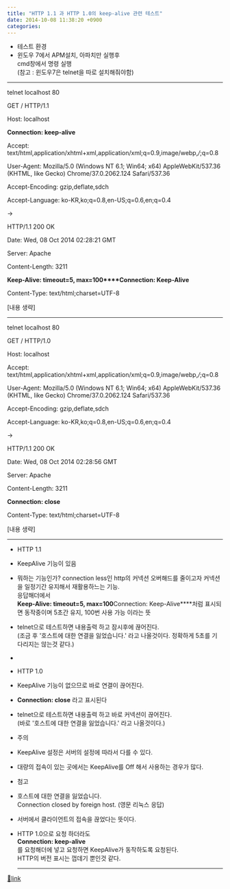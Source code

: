 ```yaml
---
title: "HTTP 1.1 과 HTTP 1.0의 keep-alive 관련 테스트"
date: 2014-10-08 11:38:20 +0900
categories: 
---
```

  

  
- 테스트 환경
- 윈도우 7에서 APM설치, 아파치만 실행후  
cmd창에서 명령 실행  
(참고 : 윈도우7은 telnet을 따로 설치해줘야함)


- - - - - -



telnet localhost 80

GET / HTTP/1.1

Host: localhost

**Connection: keep-alive**

Accept: text/html,application/xhtml+xml,application/xml;q=0.9,image/webp,*/*;q=0.8

User-Agent: Mozilla/5.0 (Windows NT 6.1; Win64; x64) AppleWebKit/537.36 (KHTML, like Gecko) Chrome/37.0.2062.124 Safari/537.36

Accept-Encoding: gzip,deflate,sdch

Accept-Language: ko-KR,ko;q=0.8,en-US;q=0.6,en;q=0.4

  


-&gt;

HTTP/1.1 200 OK

Date: Wed, 08 Oct 2014 02:28:21 GMT

Server: Apache

Content-Length: 3211

**Keep-Alive: timeout=5, max=100****Connection: Keep-Alive**

Content-Type: text/html;charset=UTF-8

  


[내용 생략]

- - - - - -

telnet localhost 80

GET / HTTP/1.0

Host: localhost

Accept: text/html,application/xhtml+xml,application/xml;q=0.9,image/webp,*/*;q=0.8

User-Agent: Mozilla/5.0 (Windows NT 6.1; Win64; x64) AppleWebKit/537.36 (KHTML, like Gecko) Chrome/37.0.2062.124 Safari/537.36

Accept-Encoding: gzip,deflate,sdch

Accept-Language: ko-KR,ko;q=0.8,en-US;q=0.6,en;q=0.4

  


-&gt;

HTTP/1.1 200 OK

Date: Wed, 08 Oct 2014 02:28:56 GMT

Server: Apache

Content-Length: 3211

**Connection: close**

Content-Type: text/html;charset=UTF-8



  


[내용 생략]

- - - - - -

- HTTP 1.1
- KeepAlive 기능이 있음
- 뭐하는 기능인가? connection less인 http의 커넥션 오버해드를 줄이고자 커넥션을 일정기간 유지해서 재활용하느는 기능.  
응답해더에서   
****Keep-Alive: timeout=5, max=100****Connection: Keep-Alive****처럼 표시되면 동작중이며 5초간 유지, 100번 사용 가능 이라는 뜻
- telnet으로 테스트하면 내용출력 하고 잠시후에 끊어진다.  
(조금 후 '호스트에 대한 연결을 잃었습니다.' 라고 나올것이다. 정확하게 5초를 기다리지는 않는것 같다.)

-   


- HTTP 1.0
- KeepAlive 기능이 없으므로 바로 연결이 끊어진다.
- **Connection: close** 라고 표시된다

- telnet으로 테스트하면 내용출력 하고 바로 커넥션이 끊어진다.  
(바로 '호스트에 대한 연결을 잃었습니다.' 라고 나올것이다.)

- 주의
- KeepAlive 설정은 서버의 설정에 따라서 다를 수 있다.
- 대량의 접속이 있는 곳에서는 KeepAlive를 Off 해서 사용하는 경우가 많다.

- 첨고
- 호스트에 대한 연결을 잃었습니다.  
Connection closed by foreign host. (영문 리눅스 응답)
- 서버에서 클라이언트의 접속을 끊었다는 뜻이다.

- HTTP 1.0으로 요청 하더라도   
**Connection: keep-alive**  
를 요청해더에 넣고 요청하면 KeepAlive가 동작하도록 요청된다.  
HTTP의 버전 표시는 껍데기 뿐인것 같다.




  ***
[🔗link](http://www.mins01.com/mh/tech/read/899)